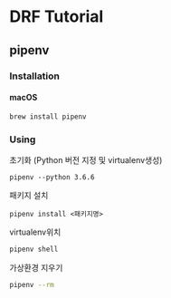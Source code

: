 # DRF Tutorial

## pipenv

### Installation

#### macOS

```
brew install pipenv
```

### Using

초기화 (Python 버전 지정 및 virtualenv생성)

```
pipenv --python 3.6.6
```

패키지 설치

```
pipenv install <패키지명>
```

virtualenv위치

```sh
pipenv shell
```


가상환경 지우기

```sh
pipenv --rm
```
